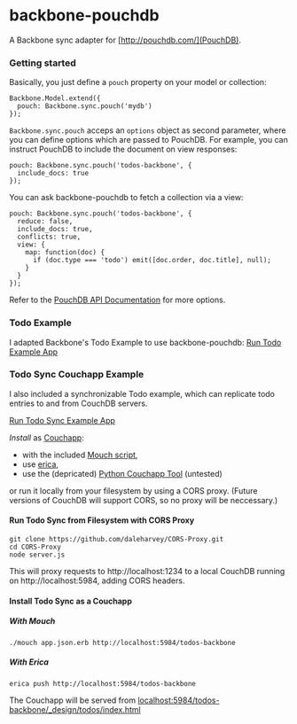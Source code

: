 # backbone-pouchdb

A Backbone sync adapter for [http://pouchdb.com/](PouchDB).


### Getting started

Basically, you just define a `pouch` property on your model or collection:

    Backbone.Model.extend({
      pouch: Backbone.sync.pouch('mydb')
    });

`Backbone.sync.pouch` acceps an `options` object as second parameter,
where you can define options which are passed to PouchDB.
For example, you can instruct PouchDB to include the document on view responses:

    pouch: Backbone.sync.pouch('todos-backbone', {
      include_docs: true
    });


You can ask backbone-pouchdb to fetch a collection via a view:

    pouch: Backbone.sync.pouch('todos-backbone', {
      reduce: false,
      include_docs: true,
      conflicts: true,
      view: {
        map: function(doc) {
          if (doc.type === 'todo') emit([doc.order, doc.title], null);
        }
      }
    });


Refer to the [PouchDB API Documentation](http://pouchdb.com/api.html) for more options.


### Todo Example

I adapted Backbone's Todo Example to use backbone-pouchdb:
[Run Todo Example App](http://jo.github.com/backbone-pouchdb/examples/todos)


### Todo Sync Couchapp Example

I also included a synchronizable Todo example,
which can replicate todo entries to and from CouchDB servers.

[Run Todo Sync Example App](http://jo.github.com/backbone-pouchdb/examples/todos-sync/app)


*Install* as [Couchapp](http://couchapp.org):

* with the included [Mouch script](https://github.com/jo/mouch),
* use [erica](https://github.com/benoitc/erica),
* use the (depricated) [Python Couchapp Tool](https://github.com/couchapp/couchapp) (untested)

or run it locally from your filesystem by using a CORS proxy.
(Future versions of CouchDB will support CORS, so no proxy will be neccessary.)


#### Run Todo Sync from Filesystem with CORS Proxy

    git clone https://github.com/daleharvey/CORS-Proxy.git
    cd CORS-Proxy
    node server.js

This will proxy requests to http://localhost:1234 to a local CouchDB running on http://localhost:5984, adding CORS headers.


#### Install Todo Sync as a Couchapp


##### With Mouch

    ./mouch app.json.erb http://localhost:5984/todos-backbone

##### With Erica

    erica push http://localhost:5984/todos-backbone


The Couchapp will be served from
[localhost:5984/todos-backbone/_design/todos/index.html](http://localhost:5984/todos-backbone/_design/todos/index.html)
